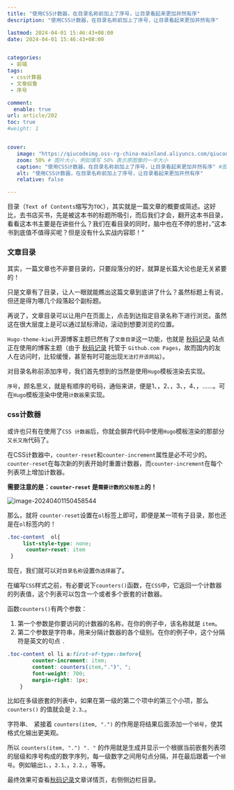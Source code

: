 ```yaml
---
title: "使用CSS计数器，在目录名称前加上了序号，让目录看起来更加井然有序"
description: "使用CSS计数器，在目录名称前加上了序号，让目录看起来更加井然有序"

lastmod: 2024-04-01 15:46:43+08:00
date: 2024-04-01 15:46:43+08:00


categories:
 - 前端
tags:
 - css计算器
 - 文章奴鲁 
 - 序号

comment:
  enable: true
url: article/202
toc: true
#weight: 1


cover:
   image: "https://qiucodeimg.oss-rg-china-mainland.aliyuncs.com/qiucode2020/1703916635289.png" #图片路径例如：posts/tech/123/123.png
   zoom: 50% # 图片大小，例如填写 50% 表示原图像的一半大小
   caption: "使用CSS计数器，在目录名称前加上了序号，让目录看起来更加井然有序" #图片底部描述
   alt: "使用CSS计数器，在目录名称前加上了序号，让目录看起来更加井然有序"
   relative: false

---
```


目录（```Text of Contents```缩写为```TOC```），其实就是一篇文章的概要或简述。这好比，去书店买书，先是被这本书的标题所吸引，而后我们才会，翻开这本书目录，看看这本书主要是在讲些什么？我们在看目录的同时，脑中也在不停的思衬，”这本书到底值不值得买呢？但是没有什么实战内容耶！“

### 文章目录

其实，一篇文章也不非要目录的，只要段落分的好，就算是长篇大论也是无关紧要的！

只是文章有了目录，让人一眼就能瞧出这篇文章到底讲了什么？虽然标题上有说，但还是得为哪几个段落起个副标题。

再说了，文章目录可以让用户在页面上，点击到达指定目录名称下进行浏览。虽然这在很大层度上是可以通过鼠标滑动，滚动到想要浏览的位置。

```Hugo-theme-kiwi```开源博客主题已然有了```文章目录```这一功能，也就是 [秋码记录](https://qiucode.cn) 站点正在使用的博客主题（由于 [秋码记录](https://qiucode.cn) 托管于 ```Github.com Pages```，故而国内的友人在访问时，比较缓慢，甚至有时可能出现```无法打开该网站```）。

对目录名称前添加序号，我们首先想到的当然是使用```Hugo```模板渲染去实现。

```序号```，顾名思义，就是有顺序的号码，通俗来讲，便是1、，2、，3、，4、，……。可在```Hugo```模板渲染中使用```计数器```来实现。

### css计数器

或许也只有在使用了```CSS 计数器```后，你就会摒弃代码中使用```Hugo```模板渲染的那部分```又长又拖```代码了。

在CSS计数器中，`counter-reset`和`counter-increment`属性是必不可少的。`counter-reset`在每次新的列表开始时重置计数器，而`counter-increment`在每个列表项上增加计数器。

**需要注意的是：`counter-reset` 是```需要计数的父标签上```的！**

![image-20240401150458544](https://qiucodeimg.oss-rg-china-mainland.aliyuncs.com/golang-test/image-20240401150458544.png)

那么，就将 `counter-reset`设置在`ol`标签上即可，即便是某一项有子目录，那也还是在`ol`标签内的！

```css
.toc-content  ol{
     list-style-type: none;
      counter-reset: item
 }
```

现在，我们就可以对```目录名称```设置```伪选择器```了。

在编写```CSS```样式之前，有必要说下`counters()`函数，在`CSS`中，它返回一个计数器的列表值，这个列表可以包含一个或者多个嵌套的计数器。

函数`counters()`有两个参数：

1. 第一个参数是你要访问的计数器的名称，在你的例子中，该名称就是 `item`。
2. 第二个参数是字符串，用来分隔计数器的各个级别。在你的例子中，这个分隔符是英文的句点 `.`

```css
.toc-content ol li a:first-of-type::before{
        counter-increment: item;
        content: counters(item,".")"、";
        font-weight: 700;
        margin-right: 1px;
    }
```

比如在多级嵌套的列表中，如果在第一级的第二个项中的第三个小项，那么 `counters()` 的值就会是 `2.3、`。

字符串`、 `紧接着 `counters(item, ".")` 的作用是将结果后面添加一个`顿号`，使其格式化输出更美观。

所以 `counters(item, ".") ". "` 的作用就是生成并显示一个根据当前嵌套列表项的层级和序号构成的数字序列，每一级数字之间用句点分隔，并在最后跟着一个`顿号`。例如输出`1、`，`2.1、`，`2.2、`，等等。

最终效果可查看[秋码记录](https://qiucode.cn)文章详情页，右侧侧边栏目录。